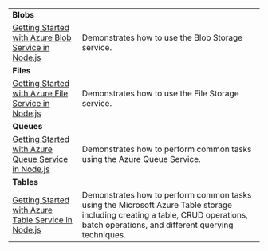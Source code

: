 | | |
|---|---|
| **Blobs** ||
| [Getting Started with Azure Blob Service in Node.js](https://azure.microsoft.com/resources/samples/storage-blob-node-getting-started/) | Demonstrates how to use the Blob Storage service. |
| **Files** ||
| [Getting Started with Azure File Service in Node.js](https://azure.microsoft.com/resources/samples/storage-file-node-getting-started/) | Demonstrates how to use the File Storage service. |
| **Queues** ||
| [Getting Started with Azure Queue Service in Node.js](https://azure.microsoft.com/resources/samples/storage-queue-node-getting-started/) | Demonstrates how to perform common tasks using the Azure Queue Service. |
| **Tables** ||
| [Getting Started with Azure Table Service in Node.js](https://azure.microsoft.com/resources/samples/storage-table-node-getting-started/) | Demonstrates how to perform common tasks using the Microsoft Azure Table storage including creating a table, CRUD operations, batch operations, and different querying techniques. |